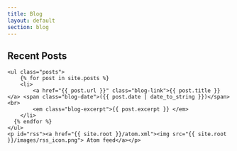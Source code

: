 ```yaml
---
title: Blog
layout: default
section: blog
---
```


<div id="blog">
    <h2>Recent Posts</h2>

    <ul class="posts">
        {% for post in site.posts %}
        <li>
            <a href="{{ post.url }}" class="blog-link">{{ post.title }}</a> <span class="blog-date">({{ post.date | date_to_string }})</span><br>
            <em class="blog-excerpt">{{ post.excerpt }} </em>
        </li>
      {% endfor %}
    </ul>
    <p id="rss"><a href="{{ site.root }}/atom.xml"><img src="{{ site.root }}/images/rss_icon.png"> Atom feed</a></p>
</div>
